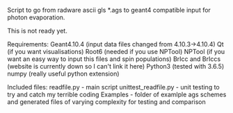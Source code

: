 Script to go from radware ascii gls \*.ags to geant4 compatible input for photon evaporation.

This is not ready yet.

Requirements:
Geant4.10.4 (input data files changed from 4.10.3->4.10.4)
Qt (if you want visualisations)
Root6 (needed if you use NPTool)
NPTool (if you want an easy way to input this files and spin populations)
BrIcc and BrIccs (website is currently down so I can't link it here)
Python3 (tested with 3.6.5)
numpy (really useful python extension)

Included files:
readfile.py - main script
unittest_readfile.py - unit testing to try and catch my terrible coding
Examples - folder of examlple ags schemes and generated files of varying complexity for testing and comparison


